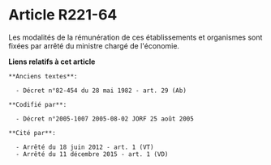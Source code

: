 # Article R221-64

Les modalités de la rémunération de ces établissements et organismes sont fixées par arrêté du ministre chargé de l'économie.

**Liens relatifs à cet article**

	**Anciens textes**:

	  - Décret n°82-454 du 28 mai 1982 - art. 29 (Ab)

	**Codifié par**:

	  - Décret n°2005-1007 2005-08-02 JORF 25 août 2005

	**Cité par**:

	  - Arrêté du 18 juin 2012 - art. 1 (VT)
	  - Arrêté du 11 décembre 2015 - art. 1 (VD)
